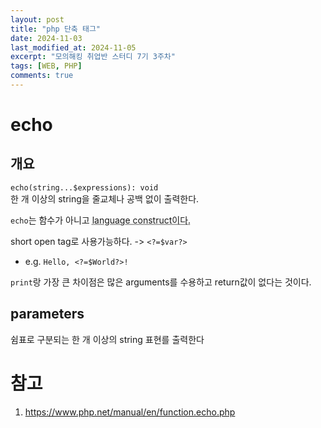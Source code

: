 ```yaml
---
layout: post
title: "php 단축 태그"
date: 2024-11-03
last_modified_at: 2024-11-05
excerpt: "모의해킹 취업반 스터디 7기 3주차"
tags: [WEB, PHP]
comments: true
---
```


# echo
## 개요
`echo(string...$expressions): void`  
한 개 이상의 string을 줄교체나 공백 없이 출력한다.

`echo`는 함수가 아니고 <abbr title="a syntactically allowable part of a program that may be formed from one or more lexical tokens in accordance with the rules of the programming language">language construct이다.</abbr>

short open tag로 사용가능하다. -> `<?=$var?>`
* e.g. `Hello, <?=$World?>!`

`print`랑 가장 큰 차이점은 많은 arguments를 수용하고 return값이 없다는 것이다.

## parameters
쉼표로 구분되는 한 개 이상의 string 표현를 출력한다

# 참고
1. https://www.php.net/manual/en/function.echo.php
